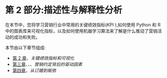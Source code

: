 <title>Section 2: Descriptive Versus Explanatory Analysis</title> <link href="css/style.css" rel="stylesheet" type="text/css">  

# 第 2 部分:描述性与解释性分析

在本节中，您将学习营销行业中常用的关键绩效指标(KPI ),如何使用 Python 和 R 中的图表库来可视化指标，以及如何使用机器学习算法来了解是什么推动了营销活动的成功和失败。

本节由以下章节组成:

*   [第 2 章](1fb7a852-d8fa-43f6-9807-6e3292dfa280.xhtml)、*关键绩效指标和可视化*
*   [第三章](ce2c2775-9817-4b18-972c-db8e8c629b74.xhtml)、*、*、*营销约定背后的驱动因素*
*   [第四章](a9f09970-4826-46d0-8bfd-5796702c5629.xhtml)，*从订婚到皈依*